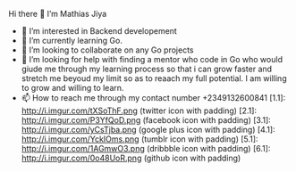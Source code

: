 Hi there 👋 I’m Mathias Jiya

- 👀 I’m interested in Backend developement
- 🌱 I’m currently learning Go.
- 👯 I’m looking to collaborate on any Go projects
- 🤔 I’m looking for help with finding a mentor who code in Go who would giude me through my learning process so that i can grow faster and stretch me beyoud my limit so as to reaach my full potential. I am willing to grow and willing to learn.
- 📫 How to reach me through my contact number +2349132600841
[1.1]: http://i.imgur.com/tXSoThF.png (twitter icon with padding)
[2.1]: http://i.imgur.com/P3YfQoD.png (facebook icon with padding)
[3.1]: http://i.imgur.com/yCsTjba.png (google plus icon with padding)
[4.1]: http://i.imgur.com/YckIOms.png (tumblr icon with padding)
[5.1]: http://i.imgur.com/1AGmwO3.png (dribbble icon with padding)
[6.1]: http://i.imgur.com/0o48UoR.png (github icon with padding)

